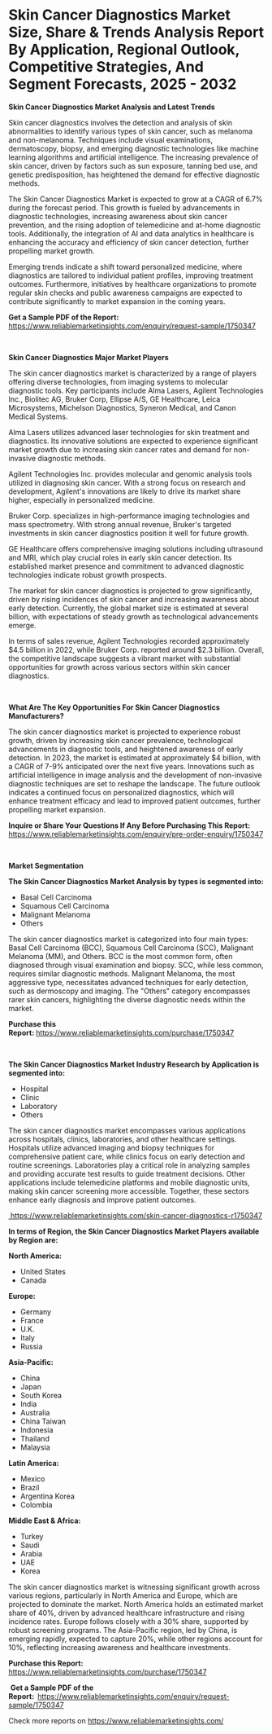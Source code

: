 <p><h1>Skin Cancer Diagnostics Market Size, Share & Trends Analysis Report By Application, Regional Outlook, Competitive Strategies, And Segment Forecasts, 2025 - 2032</h1></p><p><strong>Skin Cancer Diagnostics Market Analysis and Latest Trends</strong></p>
<p><p>Skin cancer diagnostics involves the detection and analysis of skin abnormalities to identify various types of skin cancer, such as melanoma and non-melanoma. Techniques include visual examinations, dermatoscopy, biopsy, and emerging diagnostic technologies like machine learning algorithms and artificial intelligence. The increasing prevalence of skin cancer, driven by factors such as sun exposure, tanning bed use, and genetic predisposition, has heightened the demand for effective diagnostic methods.</p><p>The Skin Cancer Diagnostics Market is expected to grow at a CAGR of 6.7% during the forecast period. This growth is fueled by advancements in diagnostic technologies, increasing awareness about skin cancer prevention, and the rising adoption of telemedicine and at-home diagnostic tools. Additionally, the integration of AI and data analytics in healthcare is enhancing the accuracy and efficiency of skin cancer detection, further propelling market growth. </p><p>Emerging trends indicate a shift toward personalized medicine, where diagnostics are tailored to individual patient profiles, improving treatment outcomes. Furthermore, initiatives by healthcare organizations to promote regular skin checks and public awareness campaigns are expected to contribute significantly to market expansion in the coming years.</p></p>
<p><strong>Get a Sample PDF of the Report:&nbsp;</strong> <a href="https://www.reliablemarketinsights.com/enquiry/request-sample/1750347?utm_campaign=2413&utm_medium=2&utm_source=Github&utm_content=ia&utm_term=03032025&utm_id=skin-cancer-diagnostics">https://www.reliablemarketinsights.com/enquiry/request-sample/1750347</a></p>
<p>&nbsp;</p>
<p><strong>Skin Cancer Diagnostics Major Market Players</strong></p>
<p><p>The skin cancer diagnostics market is characterized by a range of players offering diverse technologies, from imaging systems to molecular diagnostic tools. Key participants include Alma Lasers, Agilent Technologies Inc., Biolitec AG, Bruker Corp, Ellipse A/S, GE Healthcare, Leica Microsystems, Michelson Diagnostics, Syneron Medical, and Canon Medical Systems.</p><p>Alma Lasers utilizes advanced laser technologies for skin treatment and diagnostics. Its innovative solutions are expected to experience significant market growth due to increasing skin cancer rates and demand for non-invasive diagnostic methods.</p><p>Agilent Technologies Inc. provides molecular and genomic analysis tools utilized in diagnosing skin cancer. With a strong focus on research and development, Agilent's innovations are likely to drive its market share higher, especially in personalized medicine.</p><p>Bruker Corp. specializes in high-performance imaging technologies and mass spectrometry. With strong annual revenue, Bruker's targeted investments in skin cancer diagnostics position it well for future growth.</p><p>GE Healthcare offers comprehensive imaging solutions including ultrasound and MRI, which play crucial roles in early skin cancer detection. Its established market presence and commitment to advanced diagnostic technologies indicate robust growth prospects.</p><p>The market for skin cancer diagnostics is projected to grow significantly, driven by rising incidences of skin cancer and increasing awareness about early detection. Currently, the global market size is estimated at several billion, with expectations of steady growth as technological advancements emerge.</p><p>In terms of sales revenue, Agilent Technologies recorded approximately $4.5 billion in 2022, while Bruker Corp. reported around $2.3 billion. Overall, the competitive landscape suggests a vibrant market with substantial opportunities for growth across various sectors within skin cancer diagnostics.</p></p>
<p>&nbsp;</p>
<p><strong>What Are The Key Opportunities For Skin Cancer Diagnostics Manufacturers?</strong></p>
<p><p>The skin cancer diagnostics market is projected to experience robust growth, driven by increasing skin cancer prevalence, technological advancements in diagnostic tools, and heightened awareness of early detection. In 2023, the market is estimated at approximately $4 billion, with a CAGR of 7-9% anticipated over the next five years. Innovations such as artificial intelligence in image analysis and the development of non-invasive diagnostic techniques are set to reshape the landscape. The future outlook indicates a continued focus on personalized diagnostics, which will enhance treatment efficacy and lead to improved patient outcomes, further propelling market expansion.</p></p>
<p><strong>Inquire or Share Your Questions If Any Before Purchasing This Report:</strong> <a href="https://www.reliablemarketinsights.com/enquiry/pre-order-enquiry/1750347?utm_campaign=2413&utm_medium=2&utm_source=Github&utm_content=ia&utm_term=03032025&utm_id=skin-cancer-diagnostics">https://www.reliablemarketinsights.com/enquiry/pre-order-enquiry/1750347</a></p>
<p>&nbsp;</p>
<p><strong>Market Segmentation</strong></p>
<p><strong>The Skin Cancer Diagnostics Market Analysis by types is segmented into:</strong></p>
<p><ul><li>Basal Cell Carcinoma</li><li>Squamous Cell Carcinoma</li><li>Malignant Melanoma</li><li>Others</li></ul></p>
<p><p>The skin cancer diagnostics market is categorized into four main types: Basal Cell Carcinoma (BCC), Squamous Cell Carcinoma (SCC), Malignant Melanoma (MM), and Others. BCC is the most common form, often diagnosed through visual examination and biopsy. SCC, while less common, requires similar diagnostic methods. Malignant Melanoma, the most aggressive type, necessitates advanced techniques for early detection, such as dermoscopy and imaging. The "Others" category encompasses rarer skin cancers, highlighting the diverse diagnostic needs within the market.</p></p>
<p><strong>Purchase this Report:&nbsp;</strong><a href="https://www.reliablemarketinsights.com/purchase/1750347?utm_campaign=2413&utm_medium=2&utm_source=Github&utm_content=ia&utm_term=03032025&utm_id=skin-cancer-diagnostics">https://www.reliablemarketinsights.com/purchase/1750347</a></p>
<p>&nbsp;</p>
<p><strong>The Skin Cancer Diagnostics Market Industry Research by Application is segmented into:</strong></p>
<p><ul><li>Hospital</li><li>Clinic</li><li>Laboratory</li><li>Others</li></ul></p>
<p><p>The skin cancer diagnostics market encompasses various applications across hospitals, clinics, laboratories, and other healthcare settings. Hospitals utilize advanced imaging and biopsy techniques for comprehensive patient care, while clinics focus on early detection and routine screenings. Laboratories play a critical role in analyzing samples and providing accurate test results to guide treatment decisions. Other applications include telemedicine platforms and mobile diagnostic units, making skin cancer screening more accessible. Together, these sectors enhance early diagnosis and improve patient outcomes.</p></p>
<p><a href="https://www.reliablemarketinsights.com/skin-cancer-diagnostics-r1750347?utm_campaign=2413&utm_medium=2&utm_source=Github&utm_content=ia&utm_term=03032025&utm_id=skin-cancer-diagnostics">&nbsp;https://www.reliablemarketinsights.com/skin-cancer-diagnostics-r1750347</a></p>
<p><strong>In terms of Region, the Skin Cancer Diagnostics Market Players available by Region are:</strong></p>
<p>
    <p> <strong> North America: </strong>
        <ul>
            <li>United States</li>
            <li>Canada</li>
        </ul>
        </p> 
    <p> <strong> Europe: </strong>
        <ul>
            <li>Germany</li>
            <li>France</li>
            <li>U.K.</li>
            <li>Italy</li>
            <li>Russia</li>
        </ul>
        </p> 
    <p> <strong> Asia-Pacific: </strong>
        <ul>
            <li>China</li>
            <li>Japan</li>
            <li>South Korea</li>
            <li>India</li>
            <li>Australia</li>
            <li>China Taiwan</li>
            <li>Indonesia</li>
            <li>Thailand</li>
            <li>Malaysia</li>
        </ul>
        </p> 
    <p> <strong> Latin America: </strong>
        <ul>
            <li>Mexico</li>
            <li>Brazil</li>
            <li>Argentina Korea</li>
            <li>Colombia</li>
        </ul>
        </p> 
    <p> <strong> Middle East & Africa: </strong>
        <ul>
            <li>Turkey</li>
            <li>Saudi</li>
            <li>Arabia</li>
            <li>UAE</li>
            <li>Korea</li>
        </ul>
    </p>
    </p>
<p><p>The skin cancer diagnostics market is witnessing significant growth across various regions, particularly in North America and Europe, which are projected to dominate the market. North America holds an estimated market share of 40%, driven by advanced healthcare infrastructure and rising incidence rates. Europe follows closely with a 30% share, supported by robust screening programs. The Asia-Pacific region, led by China, is emerging rapidly, expected to capture 20%, while other regions account for 10%, reflecting increasing awareness and healthcare investments.</p></p>
<p><strong>Purchase this Report: </strong><a href="https://www.reliablemarketinsights.com/purchase/1750347?utm_campaign=2413&utm_medium=2&utm_source=Github&utm_content=ia&utm_term=03032025&utm_id=skin-cancer-diagnostics">https://www.reliablemarketinsights.com/purchase/1750347</a></p>
<p>&nbsp;<strong>Get a Sample PDF of the Report:&nbsp;&nbsp;</strong><a href="https://www.reliablemarketinsights.com/enquiry/request-sample/1750347?utm_campaign=2413&utm_medium=2&utm_source=Github&utm_content=ia&utm_term=03032025&utm_id=skin-cancer-diagnostics">https://www.reliablemarketinsights.com/enquiry/request-sample/1750347</a></p>
<p><strong></strong></p>
<p>Check more reports on <a href="https://www.reliablemarketinsights.com/?utm_campaign=2413&utm_medium=2&utm_source=Github&utm_content=ia&utm_term=03032025&utm_id=skin-cancer-diagnostics">https://www.reliablemarketinsights.com/</a></p>